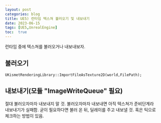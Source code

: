 ```yaml
---
layout: post
categories: blog
title: UE5) 런타임 텍스쳐 불러오기 및 내보내기
date: 2023-06-15
tags: [UE5,UnrealEngine]
toc:  true
---
```


런타임 중에 텍스쳐를 불러오거나 내보내보자.

## 불러오기
```
UKismetRenderingLibrary::ImportFileAsTexture2D(world,FilePath);
```

## 내보내기(모듈 "ImageWriteQueue" 필요)
<script src="https://gist.github.com/bu30808/5e0a91af52423a90a54130a9b5c299e9.js"></script>

절대 불러오자마자 내보내지 말 것.
불러오자마자 내보내면 아직 텍스쳐가 준비단계라 내보내기가 실패함.
굳이 필요하다면 불러 온 뒤, 딜레이를 주고 내보낼 것.
혹은 틱으로 체크하는 방법이 있음.
<script src="https://gist.github.com/bu30808/b161f3e86ec2159c7cf9ad1a311a4e07.js"></script>

